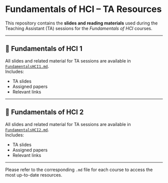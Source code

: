 # Fundamentals of HCI – TA Resources

This repository contains the **slides and reading materials** used during the Teaching Assistant (TA) sessions for the *Fundamentals of HCI* courses.

---

## 📘 Fundamentals of HCI 1  
All slides and related material for TA sessions are available in [`FundamentalsHCI1.md`](./FundamentalsHCI1.md).  
Includes:
- TA slides  
- Assigned papers  
- Relevant links

---

## 📗 Fundamentals of HCI 2  
All slides and related material for TA sessions are available in [`FundamentalsHCI2.md`](./FundamentalsHCI2.md).  
Includes:
- TA slides  
- Assigned papers  
- Relevant links

---

Please refer to the corresponding `.md` file for each course to access the most up-to-date resources.
